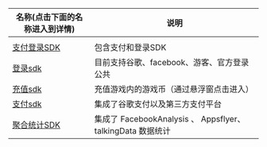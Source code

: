 | 名称(点击下面的名称进入到详情)   | 说明                                                        |
| -------------------------------- | ----------------------------------------------------------- |
|                                  |                                                             |
| [支付登录SDK](/AndroidSDK/HiaYouSDK)        | 包含支付和登录SDK                                           |
| [登录sdk](/AndroidSDK/haiyou_login)         | 目前支持谷歌、facebook、游客、官方登录公共                  |
| [充值sdk](/AndroidSDK/haiyou_topup)         | 充值游戏内的游戏币（通过悬浮窗点击进入）                    |
| [支付sdk](/AndroidSDK/haiyou_pay)           | 集成了谷歌支付以及第三方支付平台                            |
| [聚合统计SDK ](/AndroidSDK/haiyou_analysis) | 集成了 FacebookAnalysis 、 Appsflyer、 talkingData 数据统计 |



